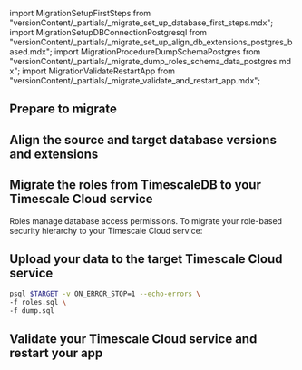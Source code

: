 import MigrationSetupFirstSteps from "versionContent/_partials/_migrate_set_up_database_first_steps.mdx";
import MigrationSetupDBConnectionPostgresql from "versionContent/_partials/_migrate_set_up_align_db_extensions_postgres_based.mdx";
import MigrationProcedureDumpSchemaPostgres from "versionContent/_partials/_migrate_dump_roles_schema_data_postgres.mdx";
import MigrationValidateRestartApp from "versionContent/_partials/_migrate_validate_and_restart_app.mdx";

## Prepare to migrate
<Procedure>

<MigrationSetupFirstSteps />

</Procedure>

## Align the source and target database versions and extensions
<Procedure>

<MigrationSetupDBConnectionPostgresql />

</Procedure>

## Migrate the roles from TimescaleDB to your Timescale Cloud service

Roles manage database access permissions. To migrate your role-based security hierarchy to your Timescale Cloud service:
<Procedure>

<MigrationProcedureDumpSchemaPostgres />

</Procedure>

## Upload your data to the target Timescale Cloud service

```bash
psql $TARGET -v ON_ERROR_STOP=1 --echo-errors \
-f roles.sql \
-f dump.sql
```

## Validate your Timescale Cloud service and restart your app
<Procedure>

<MigrationValidateRestartApp />

</Procedure>
